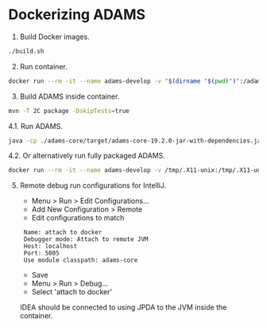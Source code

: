 # Dockerizing ADAMS

1. Build Docker images.
```bash
./build.sh
```

2. Run container.
```bash
docker run --rm -it --name adams-develop -v "$(dirname "$(pwd)")":/adams -v "${HOME}":/home/adams -v /tmp/.X11-unix:/tmp/.X11-unix -e DISPLAY=${DISPLAY} -p 127.0.0.1:5005:5005 adams/develop:builder
```

3. Build ADAMS inside container.
```bash
mvn -T 2C package -DskipTests=true
```

4.1. Run ADAMS.
```bash
java -cp ./adams-core/target/adams-core-19.2.0-jar-with-dependencies.jar -agentlib:jdwp=transport=dt_socket,server=y,suspend=n,address=0.0.0.0:5005 adams.gui.Main
```

4.2. Or alternatively run fully packaged ADAMS.
```bash
docker run --rm -it --name adams-develop -v /tmp/.X11-unix:/tmp/.X11-unix -e DISPLAY=${DISPLAY} adams/base:latest
``` 

5. Remote debug run configurations for IntelliJ.

    - Menu > Run > Edit Configurations...
    - Add New Configuration > Remote
    - Edit configurations to match
    ```
     Name: attach to docker
     Debugger mode: Attach to remote JVM
     Host: localhost
     Port: 5005
     Use module classpath: adams-core
     ```
    - Save
    - Menu > Run > Debug...
    - Select 'attach to docker'
    
    IDEA should be connected to using JPDA to the JVM inside the container.